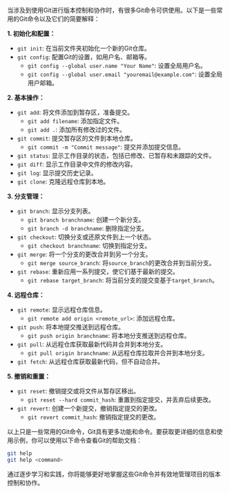 当涉及到使用Git进行版本控制和协作时，有很多Git命令可供使用。以下是一些常用的Git命令以及它们的简要解释：

**1. 初始化和配置：**
- `git init`: 在当前文件夹初始化一个新的Git仓库。
- `git config`: 配置Git的设置，如用户名、邮箱等。
  - `git config --global user.name "Your Name"`: 设置全局用户名。
  - `git config --global user.email "youremail@example.com"`: 设置全局用户邮箱。

**2. 基本操作：**
- `git add`: 将文件添加到暂存区，准备提交。
  - `git add filename`: 添加指定文件。
  - `git add .`: 添加所有修改过的文件。
- `git commit`: 提交暂存区的文件到本地仓库。
  - `git commit -m "Commit message"`: 提交并添加提交信息。
- `git status`: 显示工作目录的状态，包括已修改、已暂存和未跟踪的文件。
- `git diff`: 显示工作目录中文件的修改内容。
- `git log`: 显示提交历史记录。
- `git clone`: 克隆远程仓库到本地。

**3. 分支管理：**
- `git branch`: 显示分支列表。
  - `git branch branchname`: 创建一个新分支。
  - `git branch -d branchname`: 删除指定分支。
- `git checkout`: 切换分支或还原文件到上一个状态。
  - `git checkout branchname`: 切换到指定分支。
- `git merge`: 将一个分支的更改合并到另一个分支。
  - `git merge source_branch`: 将`source_branch`的更改合并到当前分支。
- `git rebase`: 重新应用一系列提交，使它们基于最新的提交。
  - `git rebase target_branch`: 将当前分支的提交变基于`target_branch`。

**4. 远程仓库：**
- `git remote`: 显示远程仓库信息。
  - `git remote add origin <remote_url>`: 添加远程仓库。
- `git push`: 将本地提交推送到远程仓库。
  - `git push origin branchname`: 将本地分支推送到远程仓库。
- `git pull`: 从远程仓库获取最新代码并合并到本地分支。
  - `git pull origin branchname`: 从远程仓库拉取并合并到本地分支。
- `git fetch`: 从远程仓库获取最新代码，但不自动合并。

**5. 撤销和重置：**
- `git reset`: 撤销提交或将文件从暂存区移出。
  - `git reset --hard commit_hash`: 重置到指定提交，并丢弃后续更改。
- `git revert`: 创建一个新提交，撤销指定提交的更改。
  - `git revert commit_hash`: 撤销指定提交的更改。

以上只是一些常用的Git命令，Git具有更多功能和命令。要获取更详细的信息和使用示例，你可以使用以下命令查看Git的帮助文档：
```sh
git help
git help <command>
```

通过逐步学习和实践，你将能够更好地掌握这些Git命令并有效地管理项目的版本控制和协作。